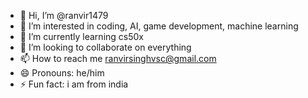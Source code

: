 - 👋 Hi, I’m @ranvir1479
- 👀 I’m interested in coding, AI, game development, machine learning
- 🌱 I’m currently learning cs50x
- 💞️ I’m looking to collaborate on everything
- 📫 How to reach me ranvirsinghvsc@gmail.com
- 😄 Pronouns: he/him
- ⚡ Fun fact: i am from india

<!---
ranvir1479/ranvir1479 is a ✨ special ✨ repository because its `README.md` (this file) appears on your GitHub profile.
You can click the Preview link to take a look at your changes.
--->
